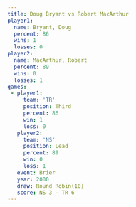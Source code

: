 ```yaml
---
title: Doug Bryant vs Robert MacArthur
player1:                 
  name: Bryant, Doug     
  percent: 86            
  wins: 1                
  losses: 0              
player2:                 
  name: MacArthur, Robert
  percent: 89            
  wins: 0                
  losses: 1              
games:
 - player1:         
     team: 'TR'     
     position: Third
     percent: 86    
     win: 1         
     loss: 0        
   player2:        
     team: 'NS'    
     position: Lead
     percent: 89   
     win: 0        
     loss: 1       
   event: Brier         
   year: 2000           
   draw: Round Robin(10)
   score: NS 3 - TR 6   
---
```

